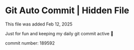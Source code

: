 # Git Auto Commit | Hidden File

This file was added Feb 12, 2025

Just for fun and keeping my daily git commit active 🤪

commit number: 189592
